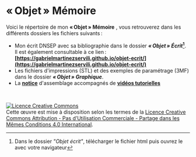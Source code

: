 
# «&#8239;Objet&#8239;» Mémoire
Voici le répertoire de mon __«&#8239;Objet&#8239;» Mémoire__ , vous retrouverez dans les différents dossiers les fichiers suivants&#8201;:
- Mon écrit DNSEP avec sa bibliographie dans le dossier __*«&#8239;Objet&#8239;» Écrit*[^1]__. 
 <br> Il est également consultable à ce lien&#8201;: __[https://gabrielmartinezservili.github.io/objet-ecrit/](https://gabrielmartinezservili.github.io/objet-ecrit/)__
- Les fichiers d'impressions (STL) et des exemples de paramétrage (3MF) dans le dossier  __*«&#8239;Objet&#8239;» Graphique*__.
- La __[notice](https://github.com/gabrielmartinezservili/Objet-Memoire/blob/2d44901021abf7804bc963b84a9da3d950c67316/Objet%20Graphique/Notice%20et%20Tutoriels/Notice.pdf)__ d'assemblage accompagnés de __[vidéos tutorielles](https://github.com/gabrielmartinezservili/Objet-Memoire/blob/2d44901021abf7804bc963b84a9da3d950c67316/Objet%20Graphique/Notice%20et%20Tutoriels/Tutoriels%20(vid%C3%A9os).md)__

<br>

[^1]: Dans le dossier *"Objet écrit"*, télécharger le fichier html puis ouvrez le avec votre navigateur

<a rel="license" href="http://creativecommons.org/licenses/by-nc-sa/4.0/"><img alt="Licence Creative Commons" style="border-width:0" src="https://i.creativecommons.org/l/by-nc-sa/4.0/88x31.png" /></a><br />Cette œuvre est mise à disposition selon les termes de la <a rel="license" href="http://creativecommons.org/licenses/by-nc-sa/4.0/">Licence Creative Commons Attribution - Pas d’Utilisation Commerciale - Partage dans les Mêmes Conditions 4.0 International</a>.
